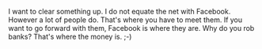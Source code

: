 I want to clear something up. I do not equate the net with Facebook. However a lot of people do.  That's where you have to meet them. If you want to go forward with them, Facebook is where they are. Why do you rob banks? That's where the money is. ;-)
